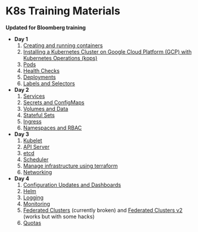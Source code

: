 # K8s Training Materials

**Updated for Bloomberg training**

* **Day 1**
    1. [Creating and running containers](docs/day1/01_containers.md)
    1. [Installing a Kubernetes Cluster on Google Cloud Platform (GCP) with Kubernetes Operations (kops)](docs/day1/02_kops.md)
    1. [Pods](docs/day1/03_pods.md)
    1. [Health Checks](docs/day1/04_health.md)
    1. [Deployments](docs/day1/05_deployments.md)
    1. [Labels and Selectors](docs/day1/06_labels.md)
* **Day 2**
    1. [Services](docs/day2/01_services.md)
    1. [Secrets and ConfigMaps](docs/day2/02_secrets_and_config_maps.md)
    1. [Volumes and Data](docs/day2/03_volumes.md)
    1. [Stateful Sets](docs/day2/04_stateful_sets.md)
    1. [Ingress](docs/day2/05_ingress.md)
    1. [Namespaces and RBAC](docs/day2/06_namespaces.md)
* **Day 3**
    1. [Kubelet](docs/day3/01_kubelet.md)
    1. [API Server](docs/day3/02_api.md)
    1. [etcd](docs/day3/03_etcd.md)
    1. [Scheduler](docs/day3/04_scheduler.md)
    1. [Manage infrastructure using terraform](docs/day3/05_infrastructure.md)
    1. [Networking](docs/day3/06_networking.md)
* **Day 4**
    1. [Configuration Updates and Dashboards](docs/day4/01_kops.md)
    1. [Helm](docs/day4/02_helm.md)
    1. [Logging](docs/day4/03_logging.md)
    1. [Monitoring](docs/day4/04_monitoring.md)
    1. [Federated Clusters](docs/day4/05_federation.md) (currently broken) and [Federated Clusters v2](docs/day4/05_federation_v2.md) (works but with some hacks)
    1. [Quotas](docs/day4/06_quotas.md)
